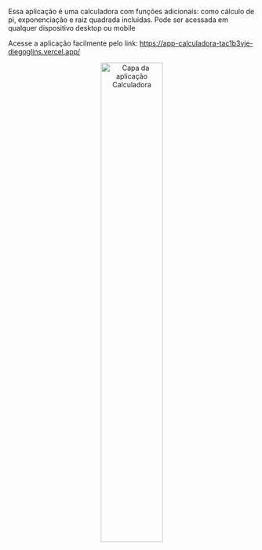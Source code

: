 Essa aplicação é uma calculadora com funções adicionais: como cálculo de pi, exponenciação e raiz quadrada incluidas. Pode ser acessada em qualquer dispositivo desktop ou mobile

Acesse a aplicação facilmente pelo link: https://app-calculadora-tac1b3vje-diegoglins.vercel.app/

 <div align='center'>
  <img src="https://github.com/DiegoGLins/AppCalculadora/assets/107010634/025bbc5e-be9b-4472-abf9-6b388f0e22e7" alt="Capa da aplicação Calculadora" width='50%'>
</div>



